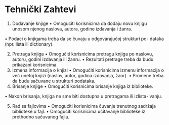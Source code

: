 # Tehnički Zahtevi
1. Dodavanje knjige
• Omogućiti korisnicima da dodaju novu knjigu unosom njenog naslova,
autora, godine izdavanja i žanra.

• Podaci o knjigama treba da se čuvaju u odgovarajućoj strukturi po-
dataka (npr. lista ili dictionary).

2. Pretraga knjiga
• Omogućiti korisnicima pretragu knjiga po naslovu, autoru, godini
izdavanja ili žanru.
• Rezultati pretrage treba da budu prikazani korisnicima.
3. Izmena informacija o knjizi
• Omogućiti korisnicima izmenu informacija o već unetoj knjizi (naslov,
autor, godina izdavanja, žanr).
• Promene treba da budu sačuvane u strukturi podataka.
4. Brisanje knjige
• Omogućiti korisnicima brisanje knjiga iz biblioteke.

• Nakon brisanja, knjiga ne sme biti dostupna u pretragama ili izlista-
vanju.

5. Rad sa fajlovima
• Omogućiti korisnicima čuvanje trenutnog sadržaja biblioteke u fajl.
• Omogućiti korisnicima učitavanje biblioteke iz prethodno sačuvanog
fajla.